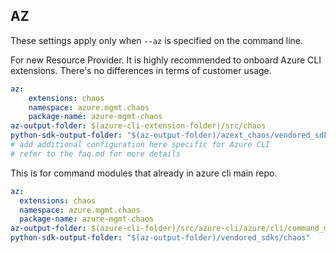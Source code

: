 ## AZ

These settings apply only when `--az` is specified on the command line.

For new Resource Provider. It is highly recommended to onboard Azure CLI extensions. There's no differences in terms of customer usage. 

``` yaml $(az) && $(target-mode) != 'core'
az:
    extensions: chaos
    namespace: azure.mgmt.chaos
    package-name: azure-mgmt-chaos
az-output-folder: $(azure-cli-extension-folder)/src/chaos
python-sdk-output-folder: "$(az-output-folder)/azext_chaos/vendored_sdks/chaos"
# add additional configuration here specific for Azure CLI
# refer to the faq.md for more details
```



This is for command modules that already in azure cli main repo. 
``` yaml $(az) && $(target-mode) == 'core'
az:
  extensions: chaos
  namespace: azure.mgmt.chaos
  package-name: azure-mgmt-chaos
az-output-folder: $(azure-cli-folder)/src/azure-cli/azure/cli/command_modules/chaos
python-sdk-output-folder: "$(az-output-folder)/vendored_sdks/chaos"
``` 